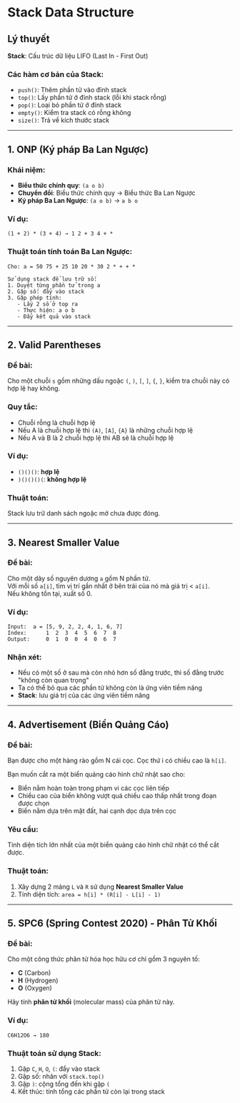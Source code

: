 # Stack Data Structure

## Lý thuyết

**Stack**: Cấu trúc dữ liệu LIFO (Last In - First Out)

### Các hàm cơ bản của Stack:

- `push()`: Thêm phần tử vào đỉnh stack
- `top()`: Lấy phần tử ở đỉnh stack (lỗi khi stack rỗng)
- `pop()`: Loại bỏ phần tử ở đỉnh stack
- `empty()`: Kiểm tra stack có rỗng không
- `size()`: Trả về kích thước stack

---

## 1. ONP (Ký pháp Ba Lan Ngược)

### Khái niệm:

- **Biểu thức chính quy**: `(a o b)`
- **Chuyển đổi**: Biểu thức chính quy → Biểu thức Ba Lan Ngược
- **Ký pháp Ba Lan Ngược**: `(a o b)` → `a b o`

### Ví dụ:

```
(1 + 2) * (3 + 4) → 1 2 + 3 4 + *
```

### Thuật toán tính toán Ba Lan Ngược:

```
Cho: a = 50 75 + 25 10 20 * 30 2 * + + *

Sử dụng stack để lưu trữ số:
1. Duyệt từng phần tử trong a
2. Gặp số: đẩy vào stack
3. Gặp phép tính:
   - Lấy 2 số ở top ra
   - Thực hiện: a o b
   - Đẩy kết quả vào stack
```

---

## 2. Valid Parentheses

### Đề bài:

Cho một chuỗi `s` gồm những dấu ngoặc `(`, `)`, `[`, `]`, `{`, `}`, kiểm tra chuỗi này có hợp lệ hay không.

### Quy tắc:

- Chuỗi rỗng là chuỗi hợp lệ
- Nếu A là chuỗi hợp lệ thì `(A)`, `[A]`, `{A}` là những chuỗi hợp lệ
- Nếu A và B là 2 chuỗi hợp lệ thì AB sẽ là chuỗi hợp lệ

### Ví dụ:

- `()()()`: **hợp lệ**
- `)()()()(`: **không hợp lệ**

### Thuật toán:

Stack lưu trữ danh sách ngoặc mở chưa được đóng.

---

## 3. Nearest Smaller Value

### Đề bài:

Cho một dãy số nguyên dương `a` gồm N phần tử.  
Với mỗi số `a[i]`, tìm vị trí gần nhất ở bên trái của nó mà giá trị < `a[i]`.  
Nếu không tồn tại, xuất số 0.

### Ví dụ:

```
Input:  a = [5, 9, 2, 2, 4, 1, 6, 7]
Index:      1  2  3  4  5  6  7  8
Output:     0  1  0  0  4  0  6  7
```

### Nhận xét:

- Nếu có một số ở sau mà còn nhỏ hơn số đằng trước, thì số đằng trước "không còn quan trọng"
- Ta có thể bỏ qua các phần tử không còn là ứng viên tiềm năng
- **Stack**: lưu giá trị của các ứng viên tiềm năng

---

## 4. Advertisement (Biển Quảng Cáo)

### Đề bài:

Bạn được cho một hàng rào gồm N cái cọc. Cọc thứ i có chiều cao là `h[i]`.

Bạn muốn cắt ra một biển quảng cáo hình chữ nhật sao cho:

- Biển nằm hoàn toàn trong phạm vi các cọc liên tiếp
- Chiều cao của biển không vượt quá chiều cao thấp nhất trong đoạn được chọn
- Biển nằm dựa trên mặt đất, hai cạnh dọc dựa trên cọc

### Yêu cầu:

Tính diện tích lớn nhất của một biển quảng cáo hình chữ nhật có thể cắt được.

### Thuật toán:

1. Xây dựng 2 mảng `L` và `R` sử dụng **Nearest Smaller Value**
2. Tính diện tích: `area = h[i] * (R[i] - L[i] - 1)`

---

## 5. SPC6 (Spring Contest 2020) - Phân Tử Khối

### Đề bài:

Cho một công thức phân tử hóa học hữu cơ chỉ gồm 3 nguyên tố:

- **C** (Carbon)
- **H** (Hydrogen)
- **O** (Oxygen)

Hãy tính **phân tử khối** (molecular mass) của phân tử này.

### Ví dụ:

```
C6H12O6 → 180
```

### Thuật toán sử dụng Stack:

1. Gặp `C`, `H`, `O`, `(`: đẩy vào stack
2. Gặp số: nhân với `stack.top()`
3. Gặp `)`: cộng tổng đến khi gặp `(`
4. Kết thúc: tính tổng các phần tử còn lại trong stack
